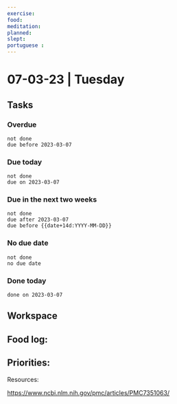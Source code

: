 ```yaml
---
exercise: 
food:
meditation:
planned:
slept:
portuguese :
---
```


# 07-03-23 | Tuesday

## Tasks
### Overdue
```tasks
not done
due before 2023-03-07
```

### Due today
```tasks
not done
due on 2023-03-07
```

### Due in the next two weeks
```tasks
not done
due after 2023-03-07
due before {{date+14d:YYYY-MM-DD}}
```

### No due date
```tasks
not done
no due date
```

### Done today
```tasks
done on 2023-03-07
```

## Workspace


Food log:
- 

Priorities:
- 

Resources:

https://www.ncbi.nlm.nih.gov/pmc/articles/PMC7351063/